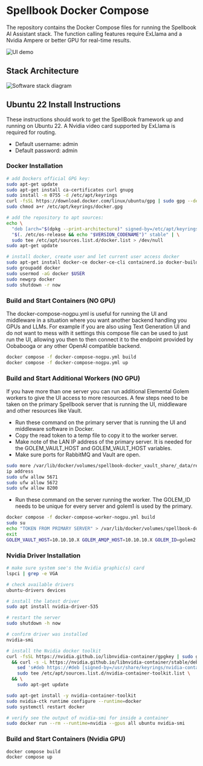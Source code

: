 # Spellbook Docker Compose

The repository contains the Docker Compose files for running the Spellbook AI Assistant stack. The function calling features
require ExLlama and a Nvidia Ampere or better GPU for real-time results.

![UI demo](https://github.com/noco-ai/spellbook-docker/blob/master/ui-demo.gif)

## Stack Architecture

![Software stack diagram](https://github.com/noco-ai/spellbook-docker/blob/master/stack.png)

## Ubuntu 22 Install Instructions

These instructions should work to get the SpellBook framework up and running on Ubuntu 22. A Nvidia video card supported by ExLlama is required for routing.

- Default username: admin
- Default password: admin

### Docker Installation

```bash
# add Dockers official GPG key:
sudo apt-get update
sudo apt-get install ca-certificates curl gnupg
sudo install -m 0755 -d /etc/apt/keyrings
curl -fsSL https://download.docker.com/linux/ubuntu/gpg | sudo gpg --dearmor -o /etc/apt/keyrings/docker.gpg
sudo chmod a+r /etc/apt/keyrings/docker.gpg

# add the repository to apt sources:
echo \
  "deb [arch="$(dpkg --print-architecture)" signed-by=/etc/apt/keyrings/docker.gpg] https://download.docker.com/linux/ubuntu \
  "$(. /etc/os-release && echo "$VERSION_CODENAME")" stable" | \
  sudo tee /etc/apt/sources.list.d/docker.list > /dev/null
sudo apt-get update

# install docker, create user and let current user access docker
sudo apt-get install docker-ce docker-ce-cli containerd.io docker-buildx-plugin docker-compose-plugin
sudo groupadd docker
sudo usermod -aG docker $USER
sudo newgrp docker
sudo shutdown -r now
```

### Build and Start Containers (NO GPU)

The docker-compose-nogpu.yml is useful for running the UI and middleware in a situation where you want another backend handling you GPUs and LLMs. For example
if you are also using Text Generation UI and do not want to mess with it settings this compose file can be used to just run the UI, allowing you then to then connect it to the endpoint provided by Oobabooga or any other OpenAI compatible backend.

```bash
docker compose -f docker-compose-nogpu.yml build
docker compose -f docker-compose-nogpu.yml up
```

### Build and Start Additional Workers (NO GPU)

If you have more than one server you can run additional Elemental Golem workers to give the UI access to more resources. A few steps need to be taken on the
primary Spellbook server that is running the UI, middleware and other resources like Vault.

- Run these command on the primary server that is running the UI and middleware software in Docker.
- Copy the read token to a temp file to copy it to the worker server.
- Make note of the LAN IP address of the primary server. It is needed for the GOLEM_VAULT_HOST and GOLEM_VAULT_HOST variables.
- Make sure ports for RabbitMQ and Vault are open.

```bash
sudo more /var/lib/docker/volumes/spellbook-docker_vault_share/_data/read-token 
ip address
sudo ufw allow 5671
sudo ufw allow 5672
sudo ufw allow 8200
```

- Run these command on the server running the worker. The GOLEM_ID needs to be unique for every server and golem1 is used by the primary.
```bash
docker compose -f docker-compose-worker-nogpu.yml build
sudo su
echo "TOKEN FROM PRIMARY SERVER" > /var/lib/docker/volumes/spellbook-docker_vault_share/_data/read-token
exit
GOLEM_VAULT_HOST=10.10.10.X GOLEM_AMQP_HOST=10.10.10.X GOLEM_ID=golem2 docker compose -f docker-compose-worker-nogpu.yml up
```

### Nvidia Driver Installation

```bash
# make sure system see's the Nvidia graphic(s) card
lspci | grep -e VGA

# check available drivers
ubuntu-drivers devices

# install the latest driver
sudo apt install nvidia-driver-535

# restart the server
sudo shutdown -h now

# confirm driver was installed
nvidia-smi

# install the Nvidia docker toolkit
curl -fsSL https://nvidia.github.io/libnvidia-container/gpgkey | sudo gpg --dearmor -o /usr/share/keyrings/nvidia-container-toolkit-keyring.gpg \
  && curl -s -L https://nvidia.github.io/libnvidia-container/stable/deb/nvidia-container-toolkit.list | \
    sed 's#deb https://#deb [signed-by=/usr/share/keyrings/nvidia-container-toolkit-keyring.gpg] https://#g' | \
    sudo tee /etc/apt/sources.list.d/nvidia-container-toolkit.list \
  && \
    sudo apt-get update

sudo apt-get install -y nvidia-container-toolkit
sudo nvidia-ctk runtime configure --runtime=docker
sudo systemctl restart docker

# verify see the output of nvidia-smi for inside a container
sudo docker run --rm --runtime=nvidia --gpus all ubuntu nvidia-smi
```

### Build and Start Containers (Nvidia GPU)

```bash
docker compose build
docker compose up
```
